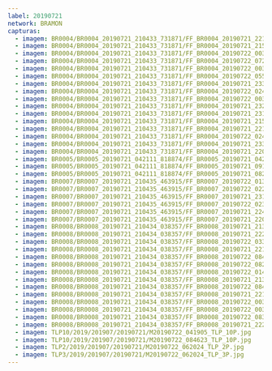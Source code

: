 ```yaml
---
label: 20190721
network: BRAMON
capturas:
  - imagem: BR0004/BR0004_20190721_210433_731871/FF_BR0004_20190721_221404_922_0095232.fits_maxpixel.jpg
  - imagem: BR0004/BR0004_20190721_210433_731871/FF_BR0004_20190721_215926_091_0075520.fits_maxpixel.jpg
  - imagem: BR0004/BR0004_20190721_210433_731871/FF_BR0004_20190722_003845_871_0294912.fits_maxpixel.jpg
  - imagem: BR0004/BR0004_20190721_210433_731871/FF_BR0004_20190722_072716_057_0862208.fits_maxpixel.jpg
  - imagem: BR0004/BR0004_20190721_210433_731871/FF_BR0004_20190722_003908_797_0295424.fits_maxpixel.jpg
  - imagem: BR0004/BR0004_20190721_210433_731871/FF_BR0004_20190722_055843_825_0741632.fits_maxpixel.jpg
  - imagem: BR0004/BR0004_20190721_210433_731871/FF_BR0004_20190721_233356_371_0205056.fits_maxpixel.jpg
  - imagem: BR0004/BR0004_20190721_210433_731871/FF_BR0004_20190722_024259_909_0470784.fits_maxpixel.jpg
  - imagem: BR0004/BR0004_20190721_210433_731871/FF_BR0004_20190722_003857_970_0295168.fits_maxpixel.jpg
  - imagem: BR0004/BR0004_20190721_210433_731871/FF_BR0004_20190721_232517_222_0193280.fits_maxpixel.jpg
  - imagem: BR0004/BR0004_20190721_210433_731871/FF_BR0004_20190721_231300_736_0176640.fits_maxpixel.jpg
  - imagem: BR0004/BR0004_20190721_210433_731871/FF_BR0004_20190721_215852_428_0074752.fits_maxpixel.jpg
  - imagem: BR0004/BR0004_20190721_210433_731871/FF_BR0004_20190721_221642_158_0098816.fits_maxpixel.jpg
  - imagem: BR0004/BR0004_20190721_210433_731871/FF_BR0004_20190722_024248_052_0470528.fits_maxpixel.jpg
  - imagem: BR0004/BR0004_20190721_210433_731871/FF_BR0004_20190721_233345_774_0204800.fits_maxpixel.jpg
  - imagem: BR0004/BR0004_20190721_210433_731871/FF_BR0004_20190721_220745_543_0086784.fits_maxpixel.jpg
  - imagem: BR0005/BR0005_20190721_042111_818874/FF_BR0005_20190721_042724_572_0008960.fits_maxpixel.jpg
  - imagem: BR0005/BR0005_20190721_042111_818874/FF_BR0005_20190721_091325_933_0427520.fits_maxpixel.jpg
  - imagem: BR0005/BR0005_20190721_042111_818874/FF_BR0005_20190721_082404_983_0355584.fits_maxpixel.jpg
  - imagem: BR0007/BR0007_20190721_210435_463915/FF_BR0007_20190722_013619_611_0488192.fits_maxpixel.jpg
  - imagem: BR0007/BR0007_20190721_210435_463915/FF_BR0007_20190722_022835_966_0582144.fits_maxpixel.jpg
  - imagem: BR0007/BR0007_20190721_210435_463915/FF_BR0007_20190721_231750_488_0239360.fits_maxpixel.jpg
  - imagem: BR0007/BR0007_20190721_210435_463915/FF_BR0007_20190722_023426_182_0592640.fits_maxpixel.jpg
  - imagem: BR0007/BR0007_20190721_210435_463915/FF_BR0007_20190721_224113_113_0173568.fits_maxpixel.jpg
  - imagem: BR0007/BR0007_20190721_210435_463915/FF_BR0007_20190721_220744_847_0113408.fits_maxpixel.jpg
  - imagem: BR0008/BR0008_20190721_210434_038357/FF_BR0008_20190721_213323_451_0023552.fits_maxpixel.jpg
  - imagem: BR0008/BR0008_20190721_210434_038357/FF_BR0008_20190721_222729_394_0066560.fits_maxpixel.jpg
  - imagem: BR0008/BR0008_20190721_210434_038357/FF_BR0008_20190722_033258_341_0309248.fits_maxpixel.jpg
  - imagem: BR0008/BR0008_20190721_210434_038357/FF_BR0008_20190721_221435_458_0056320.fits_maxpixel.jpg
  - imagem: BR0008/BR0008_20190721_210434_038357/FF_BR0008_20190722_084216_841_0555008.fits_maxpixel.jpg
  - imagem: BR0008/BR0008_20190721_210434_038357/FF_BR0008_20190722_082543_219_0541696.fits_maxpixel.jpg
  - imagem: BR0008/BR0008_20190721_210434_038357/FF_BR0008_20190722_014906_827_0226304.fits_maxpixel.jpg
  - imagem: BR0008/BR0008_20190721_210434_038357/FF_BR0008_20190721_213932_839_0028416.fits_maxpixel.jpg
  - imagem: BR0008/BR0008_20190721_210434_038357/FF_BR0008_20190722_084238_560_0555264.fits_maxpixel.jpg
  - imagem: BR0008/BR0008_20190721_210434_038357/FF_BR0008_20190721_221416_890_0056064.fits_maxpixel.jpg
  - imagem: BR0008/BR0008_20190721_210434_038357/FF_BR0008_20190722_003914_873_0170496.fits_maxpixel.jpg
  - imagem: BR0008/BR0008_20190721_210434_038357/FF_BR0008_20190722_003855_505_0170240.fits_maxpixel.jpg
  - imagem: BR0008/BR0008_20190721_210434_038357/FF_BR0008_20190722_083619_858_0550144.fits_maxpixel.jpg
  - imagem: BR0008/BR0008_20190721_210434_038357/FF_BR0008_20190721_222749_269_0066816.fits_maxpixel.jpg
  - imagem: TLP10/2019/201907/20190721/M20190722_041905_TLP_10P.jpg
  - imagem: TLP10/2019/201907/20190721/M20190722_084623_TLP_10P.jpg
  - imagem: TLP2/2019/201907/20190721/M20190722_062024_TLP_2P.jpg
  - imagem: TLP3/2019/201907/20190721/M20190722_062024_TLP_3P.jpg
---
```

